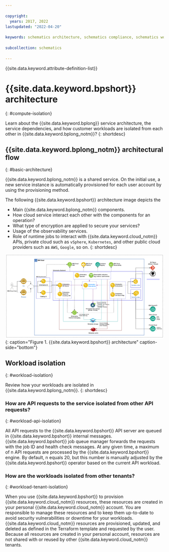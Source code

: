 ```yaml
---

copyright:
  years: 2017, 2022
lastupdated: "2022-04-20"

keywords: schematics architecture, schematics compliance, schematics workload isolation, schematics depdendencies

subcollection: schematics

---
```


{{site.data.keyword.attribute-definition-list}}

# {{site.data.keyword.bpshort}} architecture
{: #compute-isolation}

Learn about the {{site.data.keyword.bplong}} service architecture, the service dependencies, and how customer workloads are isolated from each other in {{site.data.keyword.bplong_notm}}?
{: shortdesc}

## {{site.data.keyword.bplong_notm}} architectural flow
{: #basic-architecture}

{{site.data.keyword.bplong_notm}} is a shared service. On the initial use, a new service instance is automatically provisioned for each user account by using the provisioning method.

The following {{site.data.keyword.bpshort}} architecture image depicts the 
- Main {{site.data.keyword.bplong_notm}} components.
- How cloud service interact each other with the components for an operation?
- What type of encryption are applied to secure your services?
- Usage of the observability services.
- Role of runtime jobs to interact with {{site.data.keyword.cloud_notm}} APIs, private cloud such as `vSphere`, `Kubernetes`, and other public cloud providers such as `AWS`, `Google`, so on.
{: shortdesc}

![{{site.data.keyword.bplong_notm}} architecture](images/schematics-enduser-architecture.png){: caption="Figure 1. {{site.data.keyword.bpshort}} architecture" caption-side="bottom"}

## Workload isolation
{: #workload-isolation}

Review how your workloads are isolated in {{site.data.keyword.bplong_notm}}.
{: shortdesc}

### How are API requests to the service isolated from other API requests?
{: #workload-api-isolation}

All API requests to the {{site.data.keyword.bpshort}} API server are queued in {{site.data.keyword.bpshort}} internal messages. {{site.data.keyword.bpshort}} job queue manager forwards the requests with the job ID and health check messages. At any given time, a maximum of n API requests are processed by the {{site.data.keyword.bpshort}} engine. By default, n equals 20, but this number is manually adjusted by the {{site.data.keyword.bpshort}} operator based on the current API workload. 

### How are the workloads isolated from other tenants? 
{: #workload-tenant-isolation}

When you use {{site.data.keyword.bpshort}} to provision {{site.data.keyword.cloud_notm}} resources, these resources are created in your personal {{site.data.keyword.cloud_notm}} account. You are responsible to manage these resources and to keep them up-to-date to avoid security vulnerabilities or downtime for your workloads. {{site.data.keyword.cloud_notm}} resources are provisioned, updated, and deleted as defined in the Terraform template and requested by the user. Because all resources are created in your personal account, resources are not shared with or reused by other {{site.data.keyword.cloud_notm}} tenants.

